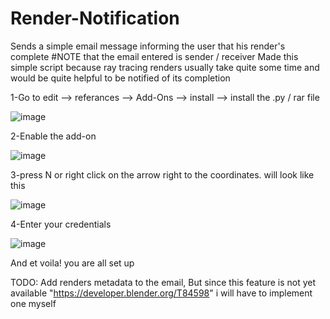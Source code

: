 # Render-Notification
Sends a simple email message informing the user that his render's complete
#NOTE that the email entered is sender / receiver
Made this simple script because ray tracing renders usually take quite some time and would be quite helpful to be notified of its completion

1-Go to edit --> referances --> Add-Ons --> install --> install the .py / rar file 

![image](https://user-images.githubusercontent.com/72511000/164324710-3e163a10-a672-4523-b966-80eb54111a79.png)

2-Enable the add-on

![image](https://user-images.githubusercontent.com/72511000/164324993-4bf3578f-4600-4f57-8d63-b5bae3effe3a.png)

3-press N or right click on the arrow right to the coordinates. will look like this

![image](https://user-images.githubusercontent.com/72511000/164325081-5de63354-6ddf-429f-99c3-2e9ab3b99eb9.png)

4-Enter your credentials

![image](https://user-images.githubusercontent.com/72511000/164325345-e36aa42e-c461-44d4-b51e-a16e569ce52c.png)

And et voila!
you are all set up

TODO:
    Add renders metadata to the email, But since this feature is not yet available "https://developer.blender.org/T84598" i will have to implement one myself

